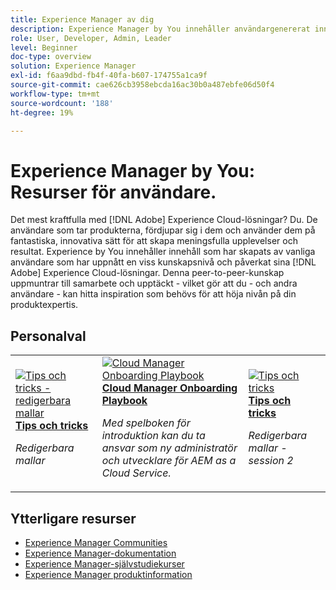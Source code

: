 ```yaml
---
title: Experience Manager av dig
description: Experience Manager by You innehåller användargenererat innehåll som skapats av användare som har uppnått en viss kunskapsnivå och som påverkar med sina kunskaper om Adobe Experience Manager.
role: User, Developer, Admin, Leader
level: Beginner
doc-type: overview
solution: Experience Manager
exl-id: f6aa9dbd-fb4f-40fa-b607-174755a1ca9f
source-git-commit: cae626cb3958ebcda16ac30b0a487ebfe06d50f4
workflow-type: tm+mt
source-wordcount: '188'
ht-degree: 19%

---
```


# Experience Manager by You: Resurser för användare.

Det mest kraftfulla med [!DNL Adobe] Experience Cloud-lösningar? Du. De användare som tar produkterna, fördjupar sig i dem och använder dem på fantastiska, innovativa sätt för att skapa meningsfulla upplevelser och resultat. Experience by You innehåller innehåll som har skapats av vanliga användare som har uppnått en viss kunskapsnivå och påverkat sina [!DNL Adobe] Experience Cloud-lösningar. Denna peer-to-peer-kunskap uppmuntrar till samarbete och upptäckt - vilket gör att du - och andra användare - kan hitta inspiration som behövs för att höja nivån på din produktexpertis.

<div id="recs-overview-body-1"></div>
<div id="recs-overview-body-2"></div>
<div id="recs-overview-body-3"></div>
<div id="recs-overview-body-4"></div>
<div id="recs-overview-body-5"></div>
<div id="recs-overview-body-6"></div>

<div id="staff-picks-section">

## Personalval

<table>
<tr>
  <td>
    <a href="/help/experience-manager/sites/expert-resources/champion-tips-1.md">
      <img alt="Tips och tricks - redigerbara mallar" src="https://video.tv.adobe.com/v/3409424?format=jpeg" />
    </a>
    <div>
      <a href="/help/experience-manager/sites/expert-resources/champion-tips-1.md">
    <strong> Tips och tricks </strong>
    </a>
    </div>
    <p>
    <em>Redigerbara mallar</em>
    <p>
  </td>
  <td>
    <a href="/help/experience-manager/cloud-service/expert-resources/aem-champions/onboarding-playbook.md">
      <img alt="Cloud Manager Onboarding Playbook" src="https://video.tv.adobe.com/v/3419299?format=jpeg" />
    </a>
    <div>
      <a href="/help/experience-manager/cloud-service/expert-resources/aem-champions/onboarding-playbook.md">
    <strong> Cloud Manager Onboarding Playbook </strong>
    </a>
    </div>
    <p>
    <em>Med spelboken för introduktion kan du ta ansvar som ny administratör och utvecklare för AEM as a Cloud Service.</em>
    <p>
  </td>
  <td>
    <a href="/help/experience-manager/sites/expert-resources/champion-tips-2.md">
      <img alt="Tips och tricks" src="https://video.tv.adobe.com/v/3409427?format=jpeg" />
    </a>
    <div>
      <a href="/help/experience-manager/sites/expert-resources/champion-tips-2.md">
    <strong> Tips och tricks </strong>
    </a>
    </div>
    <p>
    <em>Redigerbara mallar - session 2</em>
    <p>
  </td>
</tr>
</table>

</div>

## Ytterligare resurser

* [Experience Manager Communities](https://experienceleaguecommunities.adobe.com/t5/adobe-experience-manager/ct-p/adobe-experience-manager-community)
* [Experience Manager-dokumentation](https://experienceleague.adobe.com/docs/experience-manager-cloud-service.html?lang=sv-SE)
* [Experience Manager-självstudiekurser](https://experienceleague.adobe.com/docs/experience-manager-learn/aem-tutorials/overview.html?lang=sv-SE)
* [Experience Manager produktinformation](https://business.adobe.com/se/products/experience-manager/adobe-experience-manager.html)
